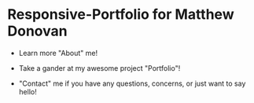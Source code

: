# Responsive-Portfolio for Matthew Donovan

* Learn more "About" me!

* Take a gander at my awesome project "Portfolio"!

* "Contact" me if you have any questions, concerns, or just want to say hello!